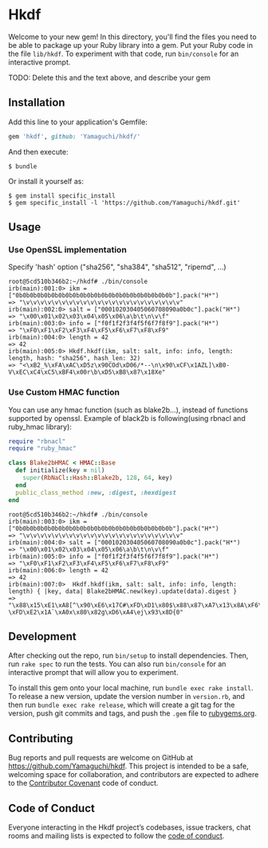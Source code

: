 # Hkdf

Welcome to your new gem! In this directory, you'll find the files you need to be able to package up your Ruby library into a gem. Put your Ruby code in the file `lib/hkdf`. To experiment with that code, run `bin/console` for an interactive prompt.

TODO: Delete this and the text above, and describe your gem

## Installation

Add this line to your application's Gemfile:

```ruby
gem 'hkdf', github: 'Yamaguchi/hkdf/'
```

And then execute:

    $ bundle

Or install it yourself as:

    $ gem install specific_install
    $ gem specific_install -l 'https://github.com/Yamaguchi/hkdf.git'

## Usage

### Use OpenSSL implementation

Specify 'hash' option ("sha256", "sha384", "sha512", "ripemd", ...)

    root@5cd510b346b2:~/hkdf# ./bin/console
    irb(main):001:0> ikm = ["0b0b0b0b0b0b0b0b0b0b0b0b0b0b0b0b0b0b0b0b0b0b"].pack("H*")
    => "\v\v\v\v\v\v\v\v\v\v\v\v\v\v\v\v\v\v\v\v\v\v"
    irb(main):002:0> salt = ["000102030405060708090a0b0c"].pack("H*")
    => "\x00\x01\x02\x03\x04\x05\x06\a\b\t\n\v\f"
    irb(main):003:0> info = ["f0f1f2f3f4f5f6f7f8f9"].pack("H*")
    => "\xF0\xF1\xF2\xF3\xF4\xF5\xF6\xF7\xF8\xF9"
    irb(main):004:0> length = 42
    => 42
    irb(main):005:0> Hkdf.hkdf(ikm, salt: salt, info: info, length: length, hash: "sha256", hash_len: 32)
    => "<\xB2_%\xFA\xAC\xD5z\x90COd\xD06/*--\n\x90\xCF\x1AZL]\xB0-V\xEC\xC4\xC5\xBF4\x00r\b\xD5\xB8\x87\x18Xe"

### Use Custom HMAC function

You can use any hmac function (such as blake2b...), instead of functions supported by openssl.
Example of black2b is following(using rbnacl and ruby_hmac library):

```ruby
require "rbnacl"
require "ruby_hmac"

class Blake2bHMAC < HMAC::Base
  def initialize(key = nil)
    super(RbNaCl::Hash::Blake2b, 128, 64, key)
  end
  public_class_method :new, :digest, :hexdigest
end
```

    root@5cd510b346b2:~/hkdf# ./bin/console
    irb(main):003:0> ikm = ["0b0b0b0b0b0b0b0b0b0b0b0b0b0b0b0b0b0b0b0b0b0b"].pack("H*")
    => "\v\v\v\v\v\v\v\v\v\v\v\v\v\v\v\v\v\v\v\v\v\v"
    irb(main):004:0> salt = ["000102030405060708090a0b0c"].pack("H*")
    => "\x00\x01\x02\x03\x04\x05\x06\a\b\t\n\v\f"
    irb(main):005:0> info = ["f0f1f2f3f4f5f6f7f8f9"].pack("H*")
    => "\xF0\xF1\xF2\xF3\xF4\xF5\xF6\xF7\xF8\xF9"
    irb(main):006:0> length = 42
    => 42
    irb(main):007:0>  Hkdf.hkdf(ikm, salt: salt, info: info, length: length) { |key, data| Blake2bHMAC.new(key).update(data).digest }
    => "\x88\x15\xE1\xA8[^\x90\xE6\x17C#\xFD\xD1\x80$\x88\x87\xA7\x13\x8A\xF6\xDC\\\x83 \xFD\xE2\x1A`\xA0x\x80\x82g\xD6\xA4\ej\x93\x8D{0"

## Development

After checking out the repo, run `bin/setup` to install dependencies. Then, run `rake spec` to run the tests. You can also run `bin/console` for an interactive prompt that will allow you to experiment.

To install this gem onto your local machine, run `bundle exec rake install`. To release a new version, update the version number in `version.rb`, and then run `bundle exec rake release`, which will create a git tag for the version, push git commits and tags, and push the `.gem` file to [rubygems.org](https://rubygems.org).

## Contributing

Bug reports and pull requests are welcome on GitHub at https://github.com/Yamaguchi/hkdf. This project is intended to be a safe, welcoming space for collaboration, and contributors are expected to adhere to the [Contributor Covenant](http://contributor-covenant.org) code of conduct.

## Code of Conduct

Everyone interacting in the Hkdf project’s codebases, issue trackers, chat rooms and mailing lists is expected to follow the [code of conduct](https://github.com/Yamaguchi/hkdf/blob/master/CODE_OF_CONDUCT.md).
